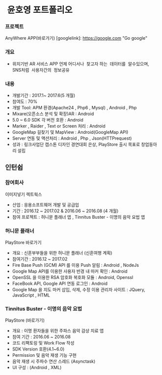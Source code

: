 #  윤호영 포트폴리오

### 프로젝트
AnyWhere APP(바로가기)
[googlelink]: https://google.com "Go google"

### 개요
* 위치기반 AR 서비스 APP 언제 어디서나  찾고자 하는  데이터를  알수있으며,  
SNS처럼  사용자간의  정보공유
 
### 내용
* 개발기간 : 2017.1~ 2017.6(5 개월)
* 참여도 : 70% 
* 개발 Tool: APM 환경(Apache24 , Php6 , Mysql) , Android , Php 
* Mixare(오픈소스 분석 및 확장)AR : Android
* 5.0 ~ 6.0 SDK 각 버전 호환 : Android
* Marker , Raider , Text or Screen 처리 : Android
* GoogleMap 길찾기 및 MapView : Android(GoogleMap API)
* Server 연동 및 액션처리 : Android , Php , Json(HTTPrequest)
* 성과 : 링크사업단 캡스톤 디자인 경연대회 은상, PlayStore 출시 목표로 창업동아리 설립

 
 ## 인턴쉽
 
 ### 참여회사
 이미지넣기
 렉트웍스 
 
 * 산업 : 응용소프트웨어 개발 및 공급업
 * 기간 : 2016.12 ~ 2017.02 & 2016.06 ~ 2016.08 (4 개월)
 * 참여 프로젝트 :  허니문 플래너 앱 , Tinnitus Buster - 이명의 음악 요법 앱
 
 ### 허니문 플래너
 PlayStore 바로가기
 * 개요 : 신혼부부들을 위한 허니문 플래너 (신혼여행 계획)
 * 참여기간 : 2016.12 ~ 2017.02
 * Fire Base Push (GCM) API 를 이용 Push 알림 : Android , NodeJs
 * Google Map API를 이용한 사용자 반경 내 마커 확인 : Android 
 * OpenSSL 을 이용한 RSA 암호화 복호화 모듈 : Android, Openssl
 * FaceBook API, Google API 연동 로그인 : Android  
 * Google Map 을 지도 마커 삽입, 삭제, 수정 이용 관리자 사이트 : JQuery, JavaScript , HTML
  
 ### Tinnitus Buster - 이명의 음악 요법

 PlayStore (바로가기)

 * 개요 : 이명 환자들을 위한 주파스 음악 감상 치료 앱
 * 참여 기간 : 2016.06 ~ 2016.08 
 * 코드 리팩토링 및 Work Flow 작성
 * SDK Version 호환(4.1~6.0)
 * Permission 및 음악 재생 기능 구현
 * 음악 재생 시 주파수 연산 스레드 (Asynctask)
 * UI 구성 : (Android , XML)
 
 

 
 
 
